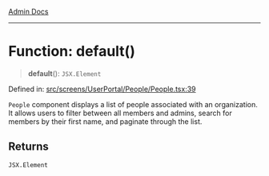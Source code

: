[Admin Docs](/)

***

# Function: default()

> **default**(): `JSX.Element`

Defined in: [src/screens/UserPortal/People/People.tsx:39](https://github.com/gautam-divyanshu/talawa-admin/blob/69cd9f147d3701d1db7821366b2c564d1fb49f77/src/screens/UserPortal/People/People.tsx#L39)

`People` component displays a list of people associated with an organization.
It allows users to filter between all members and admins, search for members by their first name,
and paginate through the list.

## Returns

`JSX.Element`
